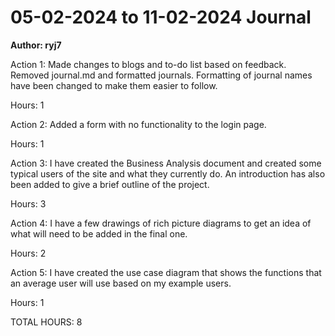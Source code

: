 # 05-02-2024 to 11-02-2024 Journal
**Author: ryj7**

Action 1: Made changes to blogs and to-do list based on feedback. Removed journal.md and formatted journals. Formatting of journal names have been changed to make them easier to follow.

Hours: 1

Action 2: Added a form with no functionality to the login page. 

Hours: 1

Action 3: I have created the Business Analysis document and created some typical users of the site and what they currently do. An introduction has also been added to give a brief outline of the project.

Hours: 3

Action 4: I have a few drawings of rich picture diagrams to get an idea of what will need to be added in the final one. 

Hours: 2

Action 5: I have created the use case diagram that shows the functions that an average user will use based on my example users.

Hours: 1

TOTAL HOURS: 8